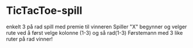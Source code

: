 # TicTacToe-spill
enkelt 3 på rad spill med premie til vinneren
Spiller "X" begynner og velger rute ved å først velge kolonne (1-3) og så rad(1-3)
Førstemann med 3 like ruter på rad vinner!
